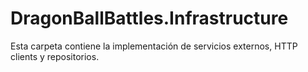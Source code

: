 # DragonBallBattles.Infrastructure

Esta carpeta contiene la implementación de servicios externos, HTTP clients y repositorios.

